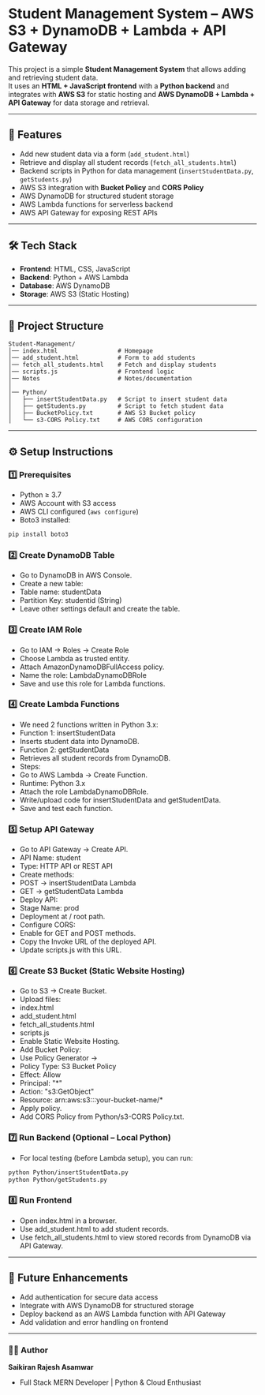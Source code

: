 # Student Management System – AWS S3 + DynamoDB + Lambda + API Gateway

This project is a simple **Student Management System** that allows adding and retrieving student data.  
It uses an **HTML + JavaScript frontend** with a **Python backend** and integrates with **AWS S3** for static hosting and **AWS DynamoDB + Lambda + API Gateway** for data storage and retrieval.  

---

## 🚀 Features
- Add new student data via a form (`add_student.html`)  
- Retrieve and display all student records (`fetch_all_students.html`)  
- Backend scripts in Python for data management (`insertStudentData.py`, `getStudents.py`)  
- AWS S3 integration with **Bucket Policy** and **CORS Policy**  
- AWS DynamoDB for structured student storage  
- AWS Lambda functions for serverless backend  
- AWS API Gateway for exposing REST APIs  

---

## 🛠️ Tech Stack
- **Frontend**: HTML, CSS, JavaScript  
- **Backend**: Python + AWS Lambda  
- **Database**: AWS DynamoDB  
- **Storage**: AWS S3 (Static Hosting)  

---

## 📂 Project Structure
```
Student-Management/
│── index.html                 # Homepage
│── add_student.html           # Form to add students
│── fetch_all_students.html    # Fetch and display students
│── scripts.js                 # Frontend logic
│── Notes                      # Notes/documentation
│
│── Python/
│   ├── insertStudentData.py   # Script to insert student data
│   ├── getStudents.py         # Script to fetch student data
│   ├── BucketPolicy.txt       # AWS S3 Bucket policy
│   └── s3-CORS Policy.txt     # AWS CORS configuration
```

---

## ⚙️ Setup Instructions

### 1️⃣ Prerequisites
- Python ≥ 3.7  
- AWS Account with S3 access  
- AWS CLI configured (`aws configure`)  
- Boto3 installed:  
```bash
pip install boto3
```

### 2️⃣ Create DynamoDB Table
- Go to DynamoDB in AWS Console.
- Create a new table:
- Table name: studentData
- Partition Key: studentid (String)
- Leave other settings default and create the table.

### 3️⃣ Create IAM Role
- Go to IAM → Roles → Create Role
- Choose Lambda as trusted entity.
- Attach AmazonDynamoDBFullAccess policy.
- Name the role: LambdaDynamoDBRole
- Save and use this role for Lambda functions.

### 4️⃣ Create Lambda Functions
- We need 2 functions written in Python 3.x:
- Function 1: insertStudentData
- Inserts student data into DynamoDB.
- Function 2: getStudentData
- Retrieves all student records from DynamoDB.
- Steps:
- Go to AWS Lambda → Create Function.
- Runtime: Python 3.x
- Attach the role LambdaDynamoDBRole.
- Write/upload code for insertStudentData and getStudentData.
- Save and test each function.

### 5️⃣ Setup API Gateway
- Go to API Gateway → Create API.
- API Name: student
- Type: HTTP API or REST API
- Create methods:
- POST → insertStudentData Lambda
- GET → getStudentData Lambda
- Deploy API:
- Stage Name: prod
- Deployment at / root path.
- Configure CORS:
- Enable for GET and POST methods.
- Copy the Invoke URL of the deployed API.
- Update scripts.js with this URL.

### 6️⃣ Create S3 Bucket (Static Website Hosting)
- Go to S3 → Create Bucket.
- Upload files:
- index.html
- add_student.html
- fetch_all_students.html
- scripts.js
- Enable Static Website Hosting.
- Add Bucket Policy:
- Use Policy Generator →
- Policy Type: S3 Bucket Policy
- Effect: Allow
- Principal: "*"
- Action: "s3:GetObject"
- Resource: arn:aws:s3:::your-bucket-name/*
- Apply policy.
- Add CORS Policy from Python/s3-CORS Policy.txt.

### 7️⃣ Run Backend (Optional – Local Python)
- For local testing (before Lambda setup), you can run:
```bash
python Python/insertStudentData.py
python Python/getStudents.py
```

### 8️⃣ Run Frontend
- Open index.html in a browser.
- Use add_student.html to add student records.
- Use fetch_all_students.html to view stored records from DynamoDB via API Gateway.

---

## 📌 Future Enhancements
- Add authentication for secure data access  
- Integrate with AWS DynamoDB for structured storage  
- Deploy backend as an AWS Lambda function with API Gateway  
- Add validation and error handling on frontend  

---

### 🧑‍💻 Author

**Saikiran Rajesh Asamwar**  
- Full Stack MERN Developer | Python & Cloud Enthusiast  
